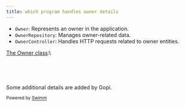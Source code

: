 ```yaml
---
title: which program handles owner details
---
```

- `Owner`: Represents an owner in the application.
- `OwnerRepository`: Manages owner-related data.
- `OwnerController`: Handles HTTP requests related to owner entities.

<SwmLink doc-title="The Owner class" repo-id="Z2l0aHViJTNBJTNBc3ByaW5nLXBldGNsaW5pYyUzQSUzQXVtYWxpbmdhc3dhbWk=" repo-name="spring-petclinic" path="/.swm/the-owner-class.4xzoz.sw.md">[The Owner class](https://app.swimm.io/repos/Z2l0aHViJTNBJTNBc3ByaW5nLXBldGNsaW5pYyUzQSUzQXVtYWxpbmdhc3dhbWk%3D/docs/4xzoz)</SwmLink>:\\

&nbsp;

&nbsp;

Some additional details are added by Gopi.

<SwmMeta version="3.0.0"><sup>Powered by [Swimm](https://app.swimm.io/)</sup></SwmMeta>
